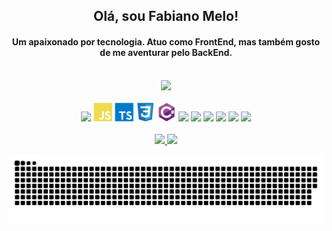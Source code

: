 <section align="center">
  <h1>Olá, sou Fabiano Melo!</h1>  
  <h4>Um apaixonado por tecnologia. Atuo como FrontEnd, mas também gosto de me aventurar pelo BackEnd.</h4><br>
  <a target="_blank" href="https://www.linkedin.com/in/fabianommoreira/">
    <img width="100" src="https://brand.linkedin.com/content/dam/me/business/en-us/amp/brand-site/v2/bg/LI-Logo.svg.original.svg">
  </a>
  <br>
</section>

<br>

<section align="center">
   <img height="30" src="https://clipground.com/images/angularjs-logo-png-1.png">
   <img height="30" src="https://raw.githubusercontent.com/devicons/devicon/master/icons/javascript/javascript-plain.svg">
   <img height="30" src="https://raw.githubusercontent.com/devicons/devicon/master/icons/typescript/typescript-plain.svg"    
   <img height="30" src="https://raw.githubusercontent.com/devicons/devicon/master/icons/html5/html5-original.svg">
   <img height="30" src="https://raw.githubusercontent.com/devicons/devicon/master/icons/css3/css3-original.svg">  
   <img height="30" src="https://raw.githubusercontent.com/devicons/devicon/master/icons/csharp/csharp-original.svg">
   <img height="30" src="https://www.pngrepo.com/png/331724/512/github-code-source.png">
   <img height="30" src="https://3.bp.blogspot.com/-xhNpNJJyQhk/XIe4GY78RQI/AAAAAAAAItc/ouueFUj2Hqo5dntmnKqEaBJR4KQ4Q2K3ACK4BGAYYCw/s1600/logo%2Bgit%2Bicon.png">
   <img height="30" src="https://www.docker.com/wp-content/uploads/2022/03/Moby-logo.png">
   <img height="30" src="https://upload.wikimedia.org/wikipedia/commons/thumb/9/9a/Visual_Studio_Code_1.35_icon.svg/2048px-Visual_Studio_Code_1.35_icon.svg.png">
   <img height="30" src="https://miro.medium.com/max/419/1*AVgaPVVE2EJoGN8FdgNxPw.png">
   <img height="30" src="https://icons-for-free.com/iconfiles/png/512/install+javascript+js+node+npm+tools+icon-1320165731324625592.png">
</section>

<br>

<section align="center">
  <a href="https://github.com/fabmelo">
  <img height="180em" src="https://github-readme-stats.vercel.app/api?username=fabmelo&show_icons=true&theme=dark&include_all_commits=true&count_private=true"/>
  <img height="180em" src="https://github-readme-stats.vercel.app/api/top-langs/?username=fabmelo&layout=compact&langs_count=7&theme=dark"/>
</section>

![Snake animation](https://github.com/fabmelo/fabmelo-blob-output/blob/main/github-contribution-grid-snake.svg)
